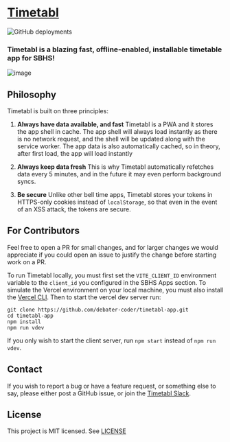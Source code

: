 # [Timetabl](https://www.timetabl.app)

![GitHub deployments](https://img.shields.io/github/deployments/debater-coder/timetabl-app/production?label=vercel&logo=vercel)

### Timetabl is a blazing fast, offline-enabled, installable timetable app for SBHS!

![image](https://user-images.githubusercontent.com/52619668/195273003-55225579-829c-46c4-bd5b-4b37680bb675.png)

## Philosophy

Timetabl is built on three principles:

1. **Always have data available, and fast**
   Timetabl is a PWA and it stores the app shell in cache. The app shell will always load instantly as there is no network request, and the shell will be updated along with the service worker. The app data is also automatically cached, so in theory, after first load, the app will load instantly

2. **Always keep data fresh**
   This is why Timetabl automatically refetches data every 5 minutes, and in the future it may even perform background syncs.

3. **Be secure**
   Unlike other bell time apps, Timetabl stores your tokens in HTTPS-only cookies instead of `localStorage`, so that even in the event of an XSS attack, the tokens are secure.

## For Contributors

Feel free to open a PR for small changes, and for larger changes we would appreciate if you could open an issue to justify the change before starting work on a PR.

To run Timetabl locally, you must first set the `VITE_CLIENT_ID` environment variable to the `client_id` you configured in the SBHS Apps section. To simulate the Vercel environment on your local machine, you must also install the [Vercel CLI](https://vercel.com/docs/cli). Then to start the vercel dev server run:

```
git clone https://github.com/debater-coder/timetabl-app.git
cd timetabl-app
npm install
npm run vdev
```

If you only wish to start the client server, run `npm start` instead of `npm run vdev`.

## Contact

If you wish to report a bug or have a feature request, or something else to say, please either post a GitHub issue, or join the [Timetabl Slack](https://join.slack.com/t/timetabl/shared_invite/zt-1dhr2v791-G0IDTb~kLRXT~0vjmyEtmw).

## License

This project is MIT licensed. See [LICENSE](./LICENSE)
